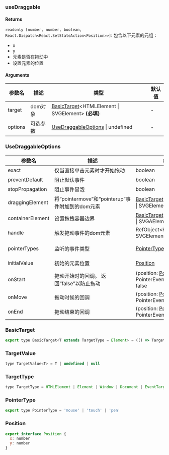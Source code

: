 ### useDraggable

#### Returns

`readonly [number, number, boolean, React.Dispatch<React.SetStateAction<Position>>]`: 包含以下元素的元组：

- x
- y
- 元素是否在拖动中
- 设置元素的位置

#### Arguments

| 参数名  | 描述     | 类型                                                                    | 默认值 |
| ------- | -------- | ----------------------------------------------------------------------- | ------ |
| target  | dom对象  | [BasicTarget](#BasicTarget)&lt;HTMLElement \| SVGElement&gt; **(必填)** | -      |
| options | 可选参数 | [UseDraggableOptions](#UseDraggableOptions) \| undefined                | -      |

### UseDraggableOptions

| 参数名           | 描述                                            | 类型                                                                    | 默认值                      |
| ---------------- | ----------------------------------------------- | ----------------------------------------------------------------------- | --------------------------- |
| exact            | 仅当直接单击元素时才开始拖动                    | boolean                                                                 | `false`                     |
| preventDefault   | 阻止默认事件                                    | boolean                                                                 | `false`                     |
| stopPropagation  | 阻止事件冒泡                                    | boolean                                                                 | `false`                     |
| draggingElement  | 将“pointermove”和“pointerup”事件附加到的dom元素 | [BasicTarget](#BasicTarget)&lt;HTMLElement \| SVGElement&gt;            | `window`                    |
| containerElement | 设置拖拽容器边界                                | [BasicTarget](#BasicTarget)&lt;HTMLElement \| SVGAElement&gt;           | `undefined`                 |
| handle           | 触发拖动事件的dom元素                           | RefObject&lt;HTMLElement \| SVGElement&gt;                              | `target`                    |
| pointerTypes     | 监听的事件类型                                  | [PointerType](#PointerType)[]                                           | `['mouse', 'touch', 'pen']` |
| initialValue     | 初始的元素位置                                  | [Position](#Position)                                                   | `{ x: 0, y: 0 }`            |
| onStart          | 拖动开始时的回调。 返回“false”以防止拖动        | (position: [Position](#Position), event: PointerEvent) => void \| false | `-`                         |
| onMove           | 拖动时候的回调                                  | (position: [Position](#Position), event: PointerEvent) => void          | `-`                         |
| onEnd            | 拖动结束的回调                                  | (position: [Position](#Position), event: PointerEvent) => void          | `-`                         |

### BasicTarget

```js
export type BasicTarget<T extends TargetType = Element> = (() => TargetValue<T>) | TargetValue<T> | MutableRefObject<TargetValue<T>>
```

### TargetValue

```js
type TargetValue<T> = T | undefined | null
```

### TargetType

```js
type TargetType = HTMLElement | Element | Window | Document | EventTarget
```

### PointerType

```js
export type PointerType = 'mouse' | 'touch' | 'pen'
```

### Position

```js
export interface Position {
  x: number
  y: number
}
```
